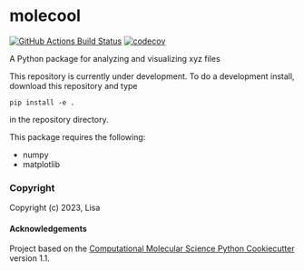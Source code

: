 molecool
==============================
[//]: # (Badges)
[![GitHub Actions Build Status](https://github.com/REPLACE_WITH_OWNER_ACCOUNT/molecool/workflows/CI/badge.svg)](https://github.com/REPLACE_WITH_OWNER_ACCOUNT/molecool/actions?query=workflow%3ACI)
[![codecov](https://codecov.io/gh/REPLACE_WITH_OWNER_ACCOUNT/molecool/branch/main/graph/badge.svg)](https://codecov.io/gh/REPLACE_WITH_OWNER_ACCOUNT/molecool/branch/main)


A Python package for analyzing and visualizing xyz files

This repository is currently under development. To do a development install, download this repository and type

`pip install -e .`

in the repository directory.

This package requires the following:
  - numpy
  - matplotlib

### Copyright

Copyright (c) 2023, Lisa


#### Acknowledgements
 
Project based on the 
[Computational Molecular Science Python Cookiecutter](https://github.com/molssi/cookiecutter-cms) version 1.1.
